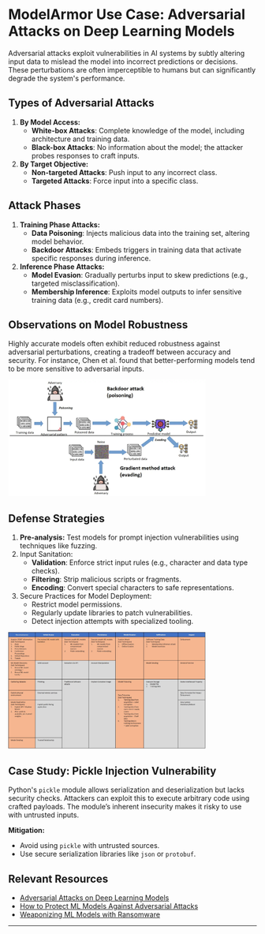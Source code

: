 
# **ModelArmor Use Case: Adversarial Attacks on Deep Learning Models**

Adversarial attacks exploit vulnerabilities in AI systems by subtly altering input data to mislead the model into incorrect predictions or decisions. These perturbations are often imperceptible to humans but can significantly degrade the system's performance.

## **Types of Adversarial Attacks**

1. **By Model Access:**
   - **White-box Attacks**: Complete knowledge of the model, including architecture and training data.
   - **Black-box Attacks**: No information about the model; the attacker probes responses to craft inputs.
2. **By Target Objective:**
   - **Non-targeted Attacks**: Push input to any incorrect class.
   - **Targeted Attacks**: Force input into a specific class.

## **Attack Phases**

1. **Training Phase Attacks:**
   - **Data Poisoning**: Injects malicious data into the training set, altering model behavior.
   - **Backdoor Attacks**: Embeds triggers in training data that activate specific responses during inference.
2. **Inference Phase Attacks:**
   - **Model Evasion**: Gradually perturbs input to skew predictions (e.g., targeted misclassification).
   - **Membership Inference**: Exploits model outputs to infer sensitive training data (e.g., credit card numbers).

## **Observations on Model Robustness**

Highly accurate models often exhibit reduced robustness against adversarial perturbations, creating a tradeoff between accuracy and security. For instance, Chen et al. found that better-performing models tend to be more sensitive to adversarial inputs.

<img src="../../.gitbook/assets/modelarmor/1.png" width="400" class="center" alt="Adversarial Model Performance">

## **Defense Strategies**

1. **Pre-analysis:** Test models for prompt injection vulnerabilities using techniques like fuzzing.
2. Input Sanitation:
   - **Validation**: Enforce strict input rules (e.g., character and data type checks).
   - **Filtering**: Strip malicious scripts or fragments.
   - **Encoding**: Convert special characters to safe representations.
3. Secure Practices for Model Deployment:
   - Restrict model permissions.
   - Regularly update libraries to patch vulnerabilities.
   - Detect injection attempts with specialized tooling.

<img src="../../.gitbook/assets/modelarmor/2.png" width="400" class="center" alt="Defense Strategies">

## **Case Study: Pickle Injection Vulnerability**

Python's `pickle` module allows serialization and deserialization but lacks security checks. Attackers can exploit this to execute arbitrary code using crafted payloads. The module’s inherent insecurity makes it risky to use with untrusted inputs.

**Mitigation:**

- Avoid using `pickle` with untrusted sources.
- Use secure serialization libraries like `json` or `protobuf`.

## **Relevant Resources**

- [Adversarial Attacks on Deep Learning Models](https://arxiv.org/pdf/2308.14367)
- [How to Protect ML Models Against Adversarial Attacks](https://arxiv.org/pdf/2308.14367)
- [Weaponizing ML Models with Ransomware](https://arxiv.org/pdf/2308.14367)

---
